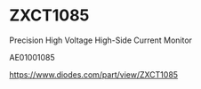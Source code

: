 # ZXCT1085
Precision High Voltage High-Side Current Monitor

AE01001085

https://www.diodes.com/part/view/ZXCT1085
